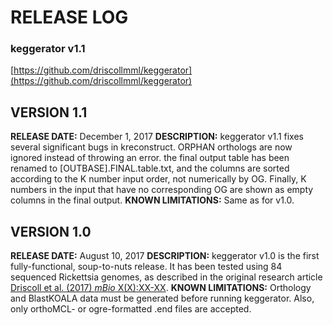 # RELEASE LOG
### keggerator v1.1
[https://github.com/driscollmml/keggerator](https://github.com/driscollmml/keggerator)

## VERSION 1.1
**RELEASE DATE:** December 1, 2017
**DESCRIPTION:** keggerator v1.1 fixes several significant bugs in kreconstruct. ORPHAN orthologs are now ignored instead of throwing an error. the final output table has been renamed to [OUTBASE].FINAL.table.txt, and the columns are sorted according to the K number input order, not numerically by OG. Finally, K numbers in the input that have no corresponding OG are shown as empty columns in the final output.
**KNOWN LIMITATIONS:** Same as for v1.0.


## VERSION 1.0
**RELEASE DATE:** August 10, 2017
**DESCRIPTION:** keggerator v1.0 is the first fully-functional, soup-to-nuts release. It has been tested using 84 sequenced Rickettsia genomes, as described in the original research article [Driscoll et al. (2017) *mBio* X(X):XX-XX]().
**KNOWN LIMITATIONS:** Orthology and BlastKOALA data must be generated before running keggerator. Also, only orthoMCL- or ogre-formatted .end files are accepted.

